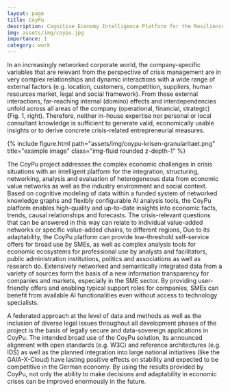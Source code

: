 ```yaml
---
layout: page
title: CoyPu
description: Cognitive Economy Intelligence Platform for the Resilience of Economic Ecosystems
img: assets/img/coypu.jpg
importance: 1
category: work
---
```


In an increasingly networked corporate world, the company-specific variables that are relevant from the perspective of crisis management are in very complex relationships and dynamic interactions with a wide range of external factors (e.g. location, customers, competition, suppliers, human resources market, legal and social framework). From these external interactions, far-reaching internal (domino) effects and interdependencies unfold across all areas of the company (operational, financial, strategic) (Fig. 1, right). Therefore, neither in-house expertise nor personal or local consultant knowledge is sufficient to generate valid, economically usable insights or to derive concrete crisis-related entrepreneurial measures.

<div class="row">
    <div class="col-sm mt-3 mt-md-0">
        {% include figure.html path="assets/img/coypu-krisen-granularitaet.png" title="example image" class="img-fluid rounded z-depth-1" %}
    </div>
</div>

The CoyPu project addresses the complex economic challenges in crisis situations with an intelligent platform for the integration, structuring, networking, analysis and evaluation of heterogeneous data from economic value networks as well as the industry environment and social context. Based on cognitive modeling of data within a funded system of networked knowledge graphs and flexibly configurable AI analysis tools, the CoyPu platform enables high-quality and up-to-date insights into economic facts, trends, causal relationships and forecasts. The crisis-relevant questions that can be answered in this way can relate to individual value-added networks or specific value-added chains, to different regions,
Due to its adaptability, the CoyPu platform can provide low-threshold self-service offers for broad use by SMEs, as well as complex analysis tools for economic ecosystems for professional use by analysts and facilitators, public administration institutions, politics and associations as well as research do. Extensively networked and semantically integrated data from a variety of sources form the basis of a new information transparency for companies and markets, especially in the SME sector. By providing user-friendly offers and enabling typical support roles for companies, SMEs can benefit from available AI functionalities even without access to technology specialists.

A federated approach at the level of data and methods as well as the inclusion of diverse legal issues throughout all development phases of the project is the basis of legally secure and data-sovereign applications in CoyPu. The intended broad use of the CoyPu solution, its announced alignment with open standards (e.g. W3C) and reference architectures (e.g. IDS) as well as the planned integration into large national initiatives (like the GAIA-X-Cloud) have lasting positive effects on stability and expected to be competitive in the German economy. By using the results provided by CoyPu, not only the ability to make decisions and adaptability in economic crises can be improved enormously in the future.
